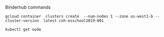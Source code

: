 Binderhub commands

```gcloud container  clusters create  --num-nodes 1 --zone us-west1-b --cluster-version  latest cnh-esschool2019-001```

```kubectl get node```


